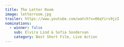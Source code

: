```yaml
---
title: The Letter Room
image: letterroom.jpg
trailer: https://www.youtube.com/watch?v=06qYirv9jzI
nominations:
  - winner: false
    sub: Elvira Lind & Sofia Sondervan
    category: Best Short Film, Live Action
---
```

